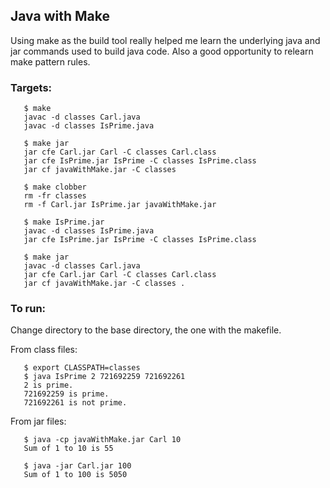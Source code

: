 ## Java with Make
Using make as the build tool really helped me learn the
underlying java and jar commands used to build java
code.  Also a good opportunity to relearn make pattern
rules.

### Targets:
```
   $ make
   javac -d classes Carl.java 
   javac -d classes IsPrime.java

   $ make jar
   jar cfe Carl.jar Carl -C classes Carl.class
   jar cfe IsPrime.jar IsPrime -C classes IsPrime.class
   jar cf javaWithMake.jar -C classes

   $ make clobber
   rm -fr classes
   rm -f Carl.jar IsPrime.jar javaWithMake.jar

   $ make IsPrime.jar
   javac -d classes IsPrime.java 
   jar cfe IsPrime.jar IsPrime -C classes IsPrime.class

   $ make jar
   javac -d classes Carl.java 
   jar cfe Carl.jar Carl -C classes Carl.class
   jar cf javaWithMake.jar -C classes .
```

### To run:
Change directory to the base directory, the one with the makefile.

From class files:
```
   $ export CLASSPATH=classes
   $ java IsPrime 2 721692259 721692261
   2 is prime.
   721692259 is prime.
   721692261 is not prime.
```
From jar files:
```
   $ java -cp javaWithMake.jar Carl 10
   Sum of 1 to 10 is 55

   $ java -jar Carl.jar 100
   Sum of 1 to 100 is 5050
```
